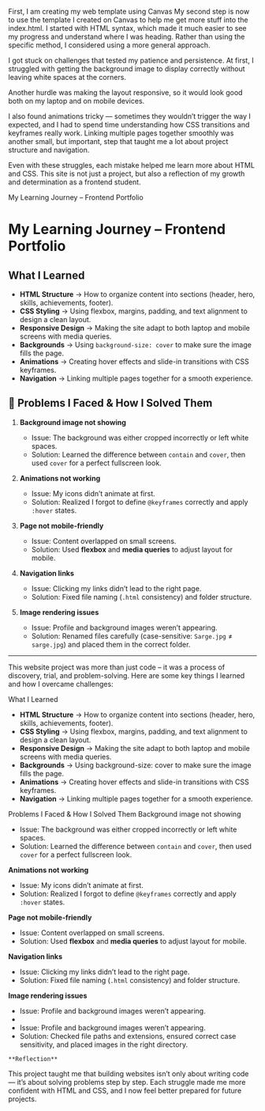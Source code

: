 First, I am creating my web template using Canvas 
My second step is now to use the template I created on Canvas to help me get more stuff into the index.html. I started with HTML syntax, which made it much easier to see my progress and understand where I was heading.
Rather than using the specific method, I considered using a more general approach.

I got stuck on challenges that tested my patience and persistence. At first, I struggled with getting the background image to display correctly without leaving white spaces at the corners.

 Another hurdle was making the layout responsive, so it would look good both on my laptop and on mobile devices.

I also found animations tricky — sometimes they wouldn’t trigger the way I expected, and I had to spend time understanding how CSS transitions and keyframes really work. Linking multiple pages together smoothly was another small, but important, step that taught me a lot about project structure and navigation.

Even with these struggles, each mistake helped me learn more about HTML and CSS. This site is not just a project, but also a reflection of my growth and determination as a frontend student.

 My Learning Journey – Frontend Portfolio




 #  My Learning Journey – Frontend Portfolio

## What I Learned
- **HTML Structure** → How to organize content into sections (header, hero, skills, achievements, footer).  
- **CSS Styling** → Using flexbox, margins, padding, and text alignment to design a clean layout.  
- **Responsive Design** → Making the site adapt to both laptop and mobile screens with media queries.  
- **Backgrounds** → Using `background-size: cover` to make sure the image fills the page.  
- **Animations** → Creating hover effects and slide-in transitions with CSS keyframes.  
- **Navigation** → Linking multiple pages together for a smooth experience.  

## 🔧 Problems I Faced & How I Solved Them
1. **Background image not showing**  
   - Issue: The background was either cropped incorrectly or left white spaces.  
   - Solution: Learned the difference between `contain` and `cover`, then used `cover` for a perfect fullscreen look.  

2. **Animations not working**  
   - Issue: My icons didn’t animate at first.  
   - Solution: Realized I forgot to define `@keyframes` correctly and apply `:hover` states.  

3. **Page not mobile-friendly**  
   - Issue: Content overlapped on small screens.  
   - Solution: Used **flexbox** and **media queries** to adjust layout for mobile.  

4. **Navigation links**  
   - Issue: Clicking my links didn’t lead to the right page.  
   - Solution: Fixed file naming (`.html` consistency) and folder structure.  

5. **Image rendering issues**  
   - Issue: Profile and background images weren’t appearing.  
   - Solution: Renamed files carefully (case-sensitive: `Sarge.jpg` ≠ `sarge.jpg`) and placed them in the correct folder.  

---


This website project was more than just code – it was a process of discovery, trial, and problem-solving. Here are some key things I learned and how I overcame challenges:

  What I Learned
- **HTML Structure** → How to organize content into sections (header, hero, skills, achievements, footer).  
- **CSS Styling** → Using flexbox, margins, padding, and text alignment to design a clean layout.  
- **Responsive Design** → Making the site adapt to both laptop and mobile screens with media queries.  
- **Backgrounds** → Using  background-size: cover  to make sure the image fills the page.  
- **Animations** → Creating hover effects and slide-in transitions with CSS keyframes.  
- **Navigation** → Linking multiple pages together for a smooth experience.  

Problems I Faced & How I Solved Them
 Background image not showing
   - Issue: The background was either cropped incorrectly or left white spaces.  
   - Solution: Learned the difference between `contain` and `cover`, then used `cover` for a perfect fullscreen look.  

 **Animations not working**  
   - Issue: My icons didn’t animate at first.  
   - Solution: Realized I forgot to define `@keyframes` correctly and apply `:hover` states.  

 **Page not mobile-friendly**  
   - Issue: Content overlapped on small screens.  
   - Solution: Used **flexbox** and **media queries** to adjust layout for mobile.  

 **Navigation links**  
   - Issue: Clicking my links didn’t lead to the right page.  
   - Solution: Fixed file naming (`.html` consistency) and folder structure.  

 **Image rendering issues**  
   - Issue: Profile and background images weren’t appearing.  
   -
   - Issue: Profile and background images weren’t appearing.  
   - Solution: Checked file paths and extensions, ensured correct case sensitivity, and placed images in the right directory.  

    **Reflection**  
This project taught me that building websites isn’t only about writing code — it’s about solving problems step by step. Each struggle made me more confident with HTML and CSS, and I now feel better prepared for future projects.  
